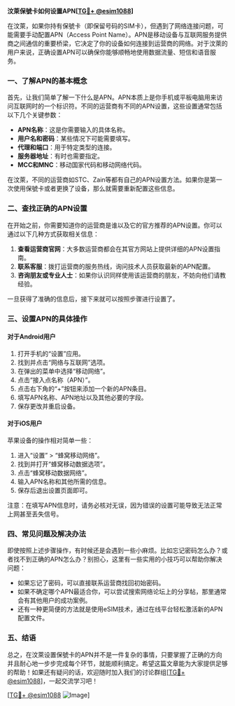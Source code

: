 **汶萊保號卡如何设置APN[[TG💪+ @esim1088](https://t.me/s/esim1088)]**

在汶萊，如果你持有保號卡（即保留号码的SIM卡），但遇到了网络连接问题，可能需要手动配置APN（Access Point Name）。APN是移动设备与互联网服务提供商之间通信的重要桥梁，它决定了你的设备如何连接到运营商的网络。对于汶萊的用户来说，正确设置APN可以确保你能够顺畅地使用数据流量、短信和语音服务。

### 一、了解APN的基本概念

首先，让我们简单了解一下什么是APN。APN本质上是你手机或平板电脑用来访问互联网时的一个标识符。不同的运营商有不同的APN设置，这些设置通常包括以下几个关键参数：

- **APN名称**：这是你需要输入的具体名称。
- **用户名和密码**：某些情况下可能需要填写。
- **代理和端口**：用于特定类型的连接。
- **服务器地址**：有时也需要指定。
- **MCC和MNC**：移动国家代码和移动网络代码。

在汶萊，不同的运营商如STC、Zain等都有自己的APN设置方法。如果你是第一次使用保號卡或者更换了设备，那么就需要重新配置这些信息。

### 二、查找正确的APN设置

在开始之前，你需要知道你的运营商是谁以及它的官方推荐的APN设置。你可以通过以下几种方式获取相关信息：

1. **查看运营商官网**：大多数运营商都会在其官方网站上提供详细的APN设置指南。
2. **联系客服**：拨打运营商的服务热线，询问技术人员获取最新的APN配置。
3. **咨询朋友或专业人士**：如果你认识同样使用该运营商的朋友，不妨向他们请教经验。

一旦获得了准确的信息后，接下来就可以按照步骤进行设置了。

### 三、设置APN的具体操作

#### 对于Android用户

1. 打开手机的“设置”应用。
2. 找到并点击“网络与互联网”选项。
3. 在弹出的菜单中选择“移动网络”。
4. 点击“接入点名称（APN）”。
5. 点击右下角的“+”按钮来添加一个新的APN条目。
6. 填写APN名称、APN地址以及其他必要的字段。
7. 保存更改并重启设备。

#### 对于iOS用户

苹果设备的操作相对简单一些：

1. 进入“设置” > “蜂窝移动网络”。
2. 找到并打开“蜂窝移动数据选项”。
3. 点击“蜂窝移动数据网络”。
4. 输入APN名称和其他所需的信息。
5. 保存后退出设置页面即可。

注意：在填写APN信息时，请务必核对无误，因为错误的设置可能导致无法正常上网甚至丢失信号。

### 四、常见问题及解决办法

即使按照上述步骤操作，有时候还是会遇到一些小麻烦。比如忘记密码怎么办？或者找不到正确的APN怎么办？别担心，这里有一些实用的小技巧可以帮助你解决问题：

- 如果忘记了密码，可以直接联系运营商找回初始密码。
- 如果不确定哪个APN最适合你，可以尝试搜索网络论坛上的分享帖，那里通常会有其他用户的成功案例。
- 还有一种更简便的方法就是使用eSIM技术，通过在线平台轻松激活新的APN配置文件。

### 五、结语

总之，在汶萊设置保號卡的APN并不是一件复杂的事情，只要掌握了正确的方向并且耐心地一步步完成每个环节，就能顺利搞定。希望这篇文章能为大家提供足够的帮助！如果还有疑问的话，欢迎随时加入我们的讨论群组[[TG💪+ @esim1088](https://t.me/s/esim1088)]，一起交流学习吧！

[[TG💪+ @esim1088](https://t.me/s/esim1088) ![Image](https://i.postimg.cc/4NQfJmqS/Snipaste-2025-05-13-00-14-12.png)]